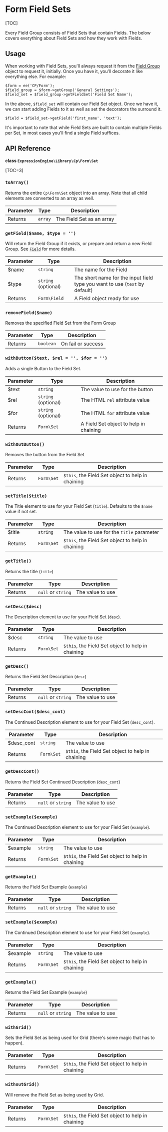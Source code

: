 <!--
    This source file is part of the open source project
    ExpressionEngine User Guide (https://github.com/ExpressionEngine/ExpressionEngine-User-Guide)

    @link      https://expressionengine.com/
    @copyright Copyright (c) 2003-2020, Packet Tide, LLC (https://packettide.com)
    @license   https://expressionengine.com/license Licensed under Apache License, Version 2.0
-->

# Form Field Sets

[TOC]

Every Field Group consists of Field Sets that contain Fields. The below covers everything about Field Sets and how they work with Fields. 

## Usage

When working with Field Sets, you'll always request it from the [Field Group](development/services/cp-form.md) object to request it, initially. Once you have it, you'll decorate it like everything else. For example:

```
$form = ee('CP/Form');
$field_group = $form->getGroup('General Settings');
$field_set = $field_group->getFieldSet('Field Set Name');
```

In the above, `$field_set` will contain our Field Set object. Once we have it, we can start adding Fields to it as well as set the decorators the surround it. 

```
$field = $field_set->getField('first_name', 'text');
```

It's important to note that while Field Sets are built to contain multiple Fields per Set, in most cases you'll find a single Field suffices.

## API Reference

**class `ExpressionEngine\Library\Cp\Form\Set`**

[TOC=3]

### `toArray()`

Returns the entire `Cp\Form\Set` object into an array. Note that all child elements are converted to an array as well.

| Parameter | Type | Description |
| --------- | ---- | ----------- |
| Returns | `array` | The Field Set as an array |

### `getField($name, $type = '')`

Will return the Field Group if it exists, or prepare and return a new Field Group. See [`Field`](development/services/cp-form/fields.md) for more details.

| Parameter | Type | Description |
| --------- | ---- | ----------- |
| \$name | `string` | The name for the Field |
| \$type | `string` (optional) | The short name for the input field type you want to use (`text` by default) |
| Returns | `Form\Field` | A Field object ready for use |

### `removeField($name)`

Removes the specified Field Set from the Form Group

| Parameter | Type | Description |
| --------- | ---- | ----------- |
| Returns | `boolean` | On fail or success |

### `withButton($text, $rel = '', $for = '')`

Adds a single Button to the Field Set. 

| Parameter | Type | Description |
| --------- | ---- | ----------- |
| \$text | `string` | The value to use for the button |
| \$rel | `string` (optional) | The HTML `rel` attribute value |
| \$for | `string` (optional) | The HTML `for` attribute value |
| Returns | `Form\Set` | A Field Set object to help in chaining |

### `withOutButton()`

Removes the button from the Field Set 

| Parameter | Type | Description |
| --------- | ---- | ----------- |
| Returns | `Form\Set` | `$this`, the Field Set object to help in chaining |

### `setTitle($title)`

The Title element to use for your Field Set (`title`). Defaults to the `$name` value if not set.

| Parameter | Type | Description |
| --------- | ---- | ----------- |
| \$title | `string` | The value to use for the `title` parameter|
| Returns | `Form\Set` | `$this`, the Field Set object to help in chaining |

### `getTitle()`

Returns the title (`title`)

| Parameter | Type | Description |
| --------- | ---- | ----------- |
| Returns | `null` or `string` | The value to use |

### `setDesc($desc)`

The Description element to use for your Field Set (`desc`).

| Parameter | Type | Description |
| --------- | ---- | ----------- |
| \$desc | `string` | The value to use |
| Returns | `Form\Set` | `$this`, the Field Set object to help in chaining |

### `getDesc()`

Returns the Field Set Description (`desc`)

| Parameter | Type | Description |
| --------- | ---- | ----------- |
| Returns | `null` or `string` | The value to use |

### `setDescCont($desc_cont)`

The Continued Description element to use for your Field Set (`desc_cont`).

| Parameter | Type | Description |
| --------- | ---- | ----------- |
| \$desc_cont | `string` | The value to use |
| Returns | `Form\Set` | `$this`, the Field Set object to help in chaining |

### `getDescCont()`

Returns the Field Set Continued Description (`desc_cont`)

| Parameter | Type | Description |
| --------- | ---- | ----------- |
| Returns | `null` or `string` | The value to use |

### `setExample($example)`

The Continued Description element to use for your Field Set (`example`).

| Parameter | Type | Description |
| --------- | ---- | ----------- |
| \$example | `string` | The value to use |
| Returns | `Form\Set` | `$this`, the Field Set object to help in chaining |

### `getExample()`

Returns the Field Set Example (`example`)

| Parameter | Type | Description |
| --------- | ---- | ----------- |
| Returns | `null` or `string` | The value to use |

### `setExample($example)`

The Continued Description element to use for your Field Set (`example`).

| Parameter | Type | Description |
| --------- | ---- | ----------- |
| \$example | `string` | The value to use |
| Returns | `Form\Set` | `$this`, the Field Set object to help in chaining |

### `getExample()`

Returns the Field Set Example (`example`)

| Parameter | Type | Description |
| --------- | ---- | ----------- |
| Returns | `null` or `string` | The value to use |

### `withGrid()`

Sets the Field Set as being used for Grid (there's some magic that has to happen).

| Parameter | Type | Description |
| --------- | ---- | ----------- |
| Returns | `Form\Set` | `$this`, the Field Set object to help in chaining |

### `withoutGrid()`

Will remove the Field Set as being used by Grid.

| Parameter | Type | Description |
| --------- | ---- | ----------- |
| Returns | `Form\Set` | `$this`, the Field Set object to help in chaining |
